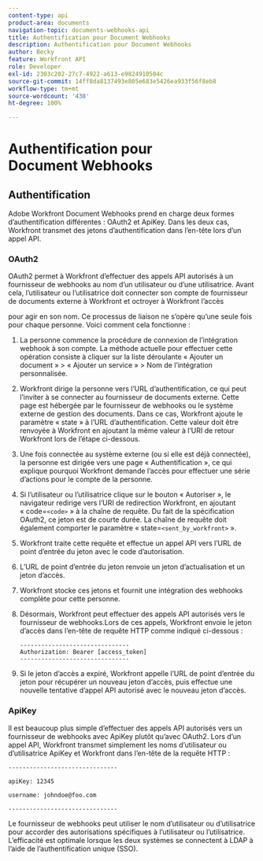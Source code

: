 ```yaml
---
content-type: api
product-area: documents
navigation-topic: documents-webhooks-api
title: Authentification pour Document Webhooks
description: Authentification pour Document Webhooks
author: Becky
feature: Workfront API
role: Developer
exl-id: 2303c202-27c7-4922-a613-e9824910504c
source-git-commit: 14ff8da8137493e805e683e5426ea933f56f8eb8
workflow-type: tm+mt
source-wordcount: '438'
ht-degree: 100%

---
```


# Authentification pour Document Webhooks

## Authentification

Adobe Workfront Document Webhooks prend en charge deux formes d’authentification différentes : OAuth2 et ApiKey. Dans les deux cas, Workfront transmet des jetons d’authentification dans l’en-tête lors d’un appel API.

### OAuth2

OAuth2 permet à Workfront d’effectuer des appels API autorisés à un fournisseur de webhooks au nom d’un utilisateur ou d’une utilisatrice. Avant cela, l’utilisateur ou l’utilisatrice doit connecter son compte de fournisseur de documents externe à Workfront et octroyer à Workfront l’accès

pour agir en son nom. Ce processus de liaison ne s’opère qu’une seule fois pour chaque personne. Voici comment cela fonctionne :

1. La personne commence la procédure de connexion de l’intégration webhook à son compte. La méthode actuelle pour effectuer cette opération consiste à cliquer sur la liste déroulante « Ajouter un document » > « Ajouter un service » > Nom de l’intégration personnalisée.
1. Workfront dirige la personne vers l’URL d’authentification, ce qui peut l’inviter à se connecter au fournisseur de documents externe. Cette page est hébergée par le fournisseur de webhooks ou le système externe de gestion des documents. Dans ce cas, Workfront ajoute le paramètre « state » à l’URL d’authentification. Cette valeur doit être renvoyée à Workfront en ajoutant la même valeur à l’URI de retour Workfront lors de l’étape ci-dessous.
1. Une fois connectée au système externe (ou si elle est déjà connectée), la personne est dirigée vers une page « Authentification », ce qui explique pourquoi Workfront demande l’accès pour effectuer une série d’actions pour le compte de la personne.
1. Si l’utilisateur ou l’utilisatrice clique sur le bouton « Autoriser », le navigateur redirige vers l’URI de redirection Workfront, en ajoutant « code=`<code>` » à la chaîne de requête. Du fait de la spécification OAuth2, ce jeton est de courte durée. La chaîne de requête doit également comporter le paramètre « state=`<sent_by_workfront>` ».
1. Workfront traite cette requête et effectue un appel API vers l’URL de point d’entrée du jeton avec le code d’autorisation.
1. L’URL de point d’entrée du jeton renvoie un jeton d’actualisation et un jeton d’accès.
1. Workfront stocke ces jetons et fournit une intégration des webhooks complète pour cette personne.
1. Désormais, Workfront peut effectuer des appels API autorisés vers le fournisseur de webhooks.Lors de ces appels, Workfront envoie le jeton d’accès dans l’en-tête de requête HTTP comme indiqué ci-dessous :

   ```
   -------------------------------  
   Authorization: Bearer [access_token] ­­­­­­­­­­­­­­­­­­­­­­­­­­  
   -------------------------------
   ```

1. Si le jeton d’accès a expiré, Workfront appelle l’URL de point d’entrée du jeton pour récupérer un nouveau jeton d’accès, puis effectue une nouvelle tentative d’appel API autorisé avec le nouveau jeton d’accès.

### ApiKey

Il est beaucoup plus simple d’effectuer des appels API autorisés vers un fournisseur de webhooks avec ApiKey plutôt qu’avec OAuth2. Lors d’un appel API, Workfront transmet simplement les noms d’utilisateur ou d’utilisatrice ApiKey et Workfront dans l’en-tête de la requête HTTP :

```
-------------------------------

apiKey: 12345

username: johndoe@foo.com

-------------------------------
```

Le fournisseur de webhooks peut utiliser le nom d’utilisateur ou d’utilisatrice pour accorder des autorisations spécifiques à l’utilisateur ou l’utilisatrice. L’efficacité est optimale lorsque les deux systèmes se connectent à LDAP à l’aide de l’authentification unique (SSO).

<!--
<div data-mc-conditions="QuicksilverOrClassic.Draft mode">
<h3>Adding Request Headers (optional)</h3>
<p>In addition to using either OAuth2 tokens or an ApiKey for authentication, Workfront can send a predefined set of headers to the webhook provider for every API call. A Workfront admin can setup set this up when&nbsp;registering or editing a Webook Integration, as described in the section above. See Registering a Webhook Integration.</p>
<p>For example, this can be used for Basic Authentication. To do this, the Workfront administrator would add the following Request Header information in the Custom Integration dialog:</p>
<p>&nbsp; &nbsp; &nbsp;Authorization Basic QWxhZGRpbjpvcGVuIHNlc2FtZQ==</p>
<p>where QWxhZGRpbjpvcGVuIHNlc2FtZQ== is a base-64 encoded string of "username:password". See Basic Authentication . Provided that this added, Workfront will pass this in the HTTP request header, in addition to other request headers:&nbsp;</p>
<p>-------------------------------</p>
<p>apiKey: 12345</p>
<p>username: johndoe@foo.com</p>
<p>Authorization: Basic QWxhZGRpbjpvcGVuIHNlc2FtZQ== ­­­­­­­­­­­­­­­­­­­­­­­­­­</p>
<p>-------------------------------</p>
</div>
-->
